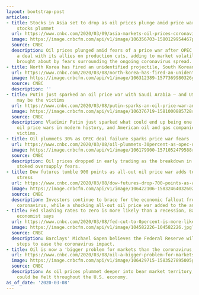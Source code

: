 ```yaml
---
layout: bootstrap-post
articles:
- title: Stocks in Asia set to drop as oil prices plunge amid price war fears; energy
    stocks plummet
  url: https://www.cnbc.com/2020/03/09/asia-markets-oil-prices-coronavirus-currencies-in-focus.html
  image: https://image.cnbcfm.com/api/v1/image/106356703-1580129954467preview.jpg?v=1583709778
  source: CNBC
  description: Oil prices plunged amid fears of a price war after OPEC failed to strike
    a deal with its allies on production cuts, adding to market volatility already
    brought about by fears surrounding the ongoing coronavirus spread.
- title: North Korea has fired an unidentified projectile, South Korean military says
  url: https://www.cnbc.com/2020/03/08/north-korea-has-fired-an-unidentified-projectile-south-korean-military-says.html
  image: https://image.cnbcfm.com/api/v1/image/106312389-1577369980326gettyimages-1152948850.jpeg?v=1578876889
  source: CNBC
  description: ''
- title: Putin just sparked an oil price war with Saudi Arabia — and US energy companies
    may be the victims
  url: https://www.cnbc.com/2020/03/08/putin-sparks-an-oil-price-war-and-us-companies-may-be-the-victims.html
  image: https://image.cnbcfm.com/api/v1/image/106376719-1581000885728rts30wka.jpg?v=1581000993
  source: CNBC
  description: Vladimir Putin just sparked what could end up being one of the ugliest
    oil price wars in modern history, and American oil and gas companies may be the
    victims.
- title: Oil plummets 30% as OPEC deal failure sparks price war fears
  url: https://www.cnbc.com/2020/03/08/oil-plummets-30percent-as-opec-deal-failure-sparks-price-war-fears.html
  image: https://image.cnbcfm.com/api/v1/image/106179900-1571052479588rts2qrnd.jpg?v=1577381320
  source: CNBC
  description: Oil prices dropped in early trading as the breakdown in OPEC talks
    stoked oversupply fears.
- title: Dow futures tumble 900 points as all-out oil price war adds to coronavirus
    stress
  url: https://www.cnbc.com/2020/03/08/dow-futures-drop-700-points-as-all-out-oil-price-war-adds-to-coronavirus-stress.html
  image: https://image.cnbcfm.com/api/v1/image/106422106-15832464032602020-03-02t213936z_125693340_rc2xbf9yv2ow_rtrmadp_3_usa-stocks.jpg?v=1583246454
  source: CNBC
  description: Investors continue to brace for the economic fallout from the spreading
    coronavirus, while a shocking all-out oil price war added to the anxiety.
- title: Fed slashing rates to zero is more likely than a recession, Barclays' top
    economist says
  url: https://www.cnbc.com/2020/03/08/fed-cut-to-0percent-is-more-likely-than-recession-barclays-michael-gapen.html
  image: https://image.cnbcfm.com/api/v1/image/104582226-104582226.jpg?v=1583533154
  source: CNBC
  description: Barclays' Michael Gapen believes the Federal Reserve will take more
    steps to ease the coronavirus impact.
- title: Oil is now a 'bigger problem for markets than the coronavirus,' analyst says
  url: https://www.cnbc.com/2020/03/08/oil-a-bigger-problem-for-markets-than-the-coronavirus-after-opec-deal-collapse.html
  image: https://image.cnbcfm.com/api/v1/image/106429715-1583527895005gettyimages-1205267270.jpeg?v=1583528029
  source: CNBC
  description: As oil prices plummet deeper into bear market territory, the repercussions
    could be felt throughout the U.S. economy.
as_of_date: '2020-03-08'
---
```


